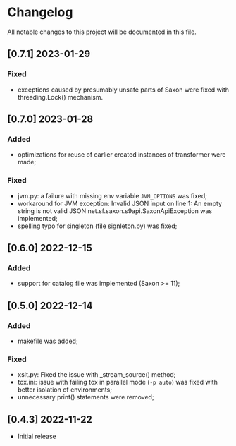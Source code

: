 # Changelog

All notable changes to this project will be documented in this file.

## [0.7.1] 2023-01-29

### Fixed

- exceptions caused by presumably unsafe parts of Saxon were fixed with
  threading.Lock() mechanism.


## [0.7.0] 2023-01-28

### Added

- optimizations for reuse of earlier created instances of transformer were made;

### Fixed

- jvm.py: a failure with missing env variable `JVM_OPTIONS` was fixed;
- workaround for JVM exception: Invalid JSON input on line 1: An empty string
  is not valid JSON net.sf.saxon.s9api.SaxonApiException was implemented;
- spelling typo for singleton (file signleton.py) was fixed;


## [0.6.0] 2022-12-15

### Added

- support for catalog file was implemented (Saxon >= 11);


## [0.5.0] 2022-12-14

### Added

- makefile was added;

### Fixed

- xslt.py: Fixed the issue with _stream_source() method;
- tox.ini: issue with failing tox in parallel mode (`-p auto`) was fixed with
  better isolation of environments;
- unnecessary print() statements were removed;


## [0.4.3] 2022-11-22

- Initial release
